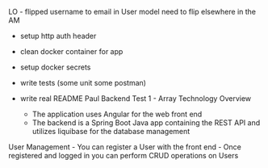 LO - flipped username to email in User model need to flip elsewhere in the AM
- setup http auth header
- clean docker container for app
- setup docker secrets
- write tests (some unit some postman)

- write real README
Paul Backend Test 1 - Array
Technology Overview
    - The application uses Angular for the web front end 
    - The backend is a Spring Boot Java app containing the REST API and utilizes liquibase for the database management

User Management
    - You can register a User with the front end 
    - Once registered and logged in you can perform CRUD operations on Users



